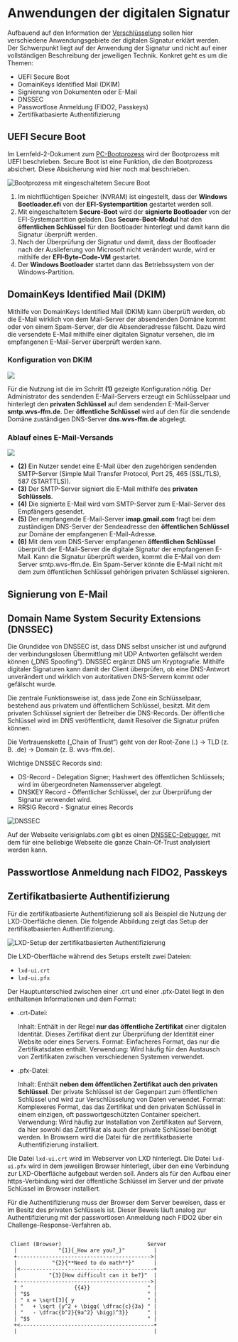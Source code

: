 <!--
author:   Günter Dannoritzer
email:    g.dannoritzer@wvs-ffm.de
version:  0.2.0
date:     03.09.2025
language: de
narrator: Deutsch Female

comment:  Anwendung der digitalen Signatur

icon:    https://raw.githubusercontent.com/dsp77/wvs-liascript/0938e2e0ce751e270e3e36b8ecfeb09044a41aa0/wvs-logo.png
logo:    02_img/logo-usage-digital-signature.jpg

tags:    LiaScript, Kryptographie, digitale Signatur

link:    https://cdn.jsdelivr.net/chartist.js/latest/chartist.min.css

script:  https://cdn.jsdelivr.net/chartist.js/latest/chartist.min.js

attribute: Lizenz: [CC BY-SA](https://creativecommons.org/licenses/by-sa/4.0/)

translation: English
-->
# Anwendungen der digitalen Signatur

Aufbauend auf den Information der [Verschlüsselung](https://liascript.github.io/course/?https://raw.githubusercontent.com/dsp77/wvs-liascript/main/LF04/verschluesselung.md) sollen hier verschiedene Anwendungsgebiete der digitalen Signatur erklärt werden. Der Schwerpunkt liegt auf der Anwendung der Signatur und nicht auf einer vollständigen Beschreibung der jeweiligen Technik. Konkret geht es um die Themen:

 * UEFI Secure Boot
 * DomainKeys Identified Mail (DKIM)
 * Signierung von Dokumenten oder E-Mail
 * DNSSEC
 * Passwortlose Anmeldung (FIDO2, Passkeys)
 * Zertifikatbasierte Authentifizierung

## UEFI Secure Boot

Im Lernfeld-2-Dokument zum [PC-Bootprozess](https://liascript.github.io/course/?https://raw.githubusercontent.com/dsp77/wvs-liascript/main/LF02/pc-bootprozess.md) wird der Bootprozess mit UEFI beschrieben. Secure Boot ist eine Funktion, die den Bootprozess absichert. Diese Absicherung wird hier noch mal beschrieben.

![Bootprozess mit eingeschaltetem Secure Boot](../LF02/02_img/lf02_bp_secure_boot.svg)

 1. Im nichtflüchtigen Speicher (NVRAM) ist eingestellt, dass der **Windows Bootloader.efi** von der **EFI-Systempartition** gestartet werden soll.
 2. Mit eingeschaltetem **Secure-Boot** wird der **signierte Bootloader** von der EFI-Systempartition geladen. Das **Secure-Boot-Modul** hat den **öffentlichen Schlüssel** für den Bootloader hinterlegt und damit kann die Signatur überprüft werden.
 3. Nach der Überprüfung der Signatur und damit, dass der Bootloader nach der Auslieferung von Microsoft nicht verändert wurde, wird er mithilfe der **EFI-Byte-Code-VM** gestartet.
 4. Der **Windows Bootloader** startet dann das Betriebssystem von der Windows-Partition.

## DomainKeys Identified Mail (DKIM)

Mithilfe von DomainKeys Identified Mail (DKIM) kann überprüft werden, ob die E-Mail wirklich von dem Mail-Server der absendenden Domäne kommt oder von einem Spam-Server, der die Absenderadresse fälscht. Dazu wird die versendete E-Mail mithilfe einer digitalen Signatur versehen, die im empfangenen E-Mail-Server überprüft werden kann.

### Konfiguration von DKIM

![](02_img/lf11-19-dkim.svg)

Für die Nutzung ist die im Schritt **(1)** gezeigte Konfiguration nötig. Der Administrator des sendenden E-Mail-Servers erzeugt ein Schlüsselpaar und hinterlegt den **privaten Schlüssel** auf dem sendenden E-Mail-Server **smtp.wvs-ffm.de**. Der **öffentliche Schlüssel** wird auf den für die sendende Domäne zuständigen DNS-Server **dns.wvs-ffm.de** abgelegt.

### Ablauf eines E-Mail-Versands

![](02_img/lf11-19-dkim.svg)

 * **(2)** Ein Nutzer sendet eine E-Mail über den zugehörigen sendenden SMTP-Server (Simple Mail Transfer Protocol, Port 25, 465 (SSL/TLS), 587 (STARTTLS)).
 * **(3)** Der SMTP-Server signiert die E-Mail mithilfe des **privaten Schlüssels**.
 * **(4)** Die signierte E-Mail wird vom SMTP-Server zum E-Mail-Server des Empfängers gesendet.
 * **(5)** Der empfangende E-Mail-Server **imap.gmail.com** fragt bei dem zuständigen DNS-Server der Sendeadresse den **öffentlichen Schlüssel** zur Domäne der empfangenen E-Mail-Adresse.
 * **(6)** Mit dem vom DNS-Server empfangenen **öffentlichen Schlüssel** überprüft der E-Mail-Server die digitale Signatur der empfangenen E-Mail. Kann die Signatur überprüft werden, kommt die E-Mail von dem Server smtp.wvs-ffm.de. Ein Spam-Server könnte die E-Mail nicht mit dem zum öffentlichen Schlüssel gehörigen privaten Schlüssel signieren.

## Signierung von E-Mail

## Domain Name System Security Extensions (DNSSEC)

Die Grundidee von DNSSEC ist, dass DNS selbst unsicher ist und aufgrund der verbindungslosen Übermittlung mit UDP Antworten gefälscht werden können („DNS Spoofing“). DNSSEC ergänzt DNS um Kryptografie. Mithilfe digitaler Signaturen kann damit der Client überprüfen, ob eine DNS-Antwort unverändert und wirklich von autoritativen DNS-Servern kommt oder gefälscht wurde.

Die zentrale Funktionsweise ist, dass jede Zone ein Schlüsselpaar, bestehend aus privatem und öffentlichem Schlüssel, besitzt. Mit dem privaten Schlüssel signiert der Betreiber die DNS-Records. Der öffentliche Schlüssel wird im DNS veröffentlicht, damit Resolver die Signatur prüfen können.

Die Vertrauenskette („Chain of Trust“) geht von der Root-Zone (.) → TLD (z. B. .de) → Domain (z. B. wvs-ffm.de).

Wichtige DNSSEC Records sind:

 * DS-Record - Delegation Signer; Hashwert des öffentlichen Schlüssels; wird im übergeordneten Namensserver abgelegt.
 * DNSKEY Record - Öffentlicher Schlüssel, der zur Überprüfung der Signatur verwendet wird.
 * RRSIG Record - Signatur eines Records

![DNSSEC](./02_img/lf11-19-dnssec.svg)

Auf der Webseite verisignlabs.com gibt es einen [DNSSEC-Debugger](https://dnssec-debugger.verisignlabs.com), mit dem für eine beliebige Webseite die ganze Chain-Of-Trust analyisiert werden kann.



## Passwortlose Anmeldung nach FIDO2, Passkeys

## Zertifikatbasierte Authentifizierung

Für die zertifikatbasierte Authentifizierung soll als Beispiel die Nutzung der LXD-Oberfläche dienen. Die folgende Abbildung zeigt das Setup der zertifikatbasierten Authentifizierung.

![LXD-Setup der zertifikatbasierten Authentifizierung](../LF10/02_img/lf10-20-ui_set_up_certificates.png)

 Die LXD-Oberfläche während des Setups erstellt zwei Dateien:

 * `lxd-ui.crt`
 * `lxd-ui.pfx`

 Der Hauptunterschied zwischen einer .crt und einer .pfx-Datei liegt in den enthaltenen Informationen und dem Format:

 * .crt-Datei:

    Inhalt: Enthält in der Regel **nur das öffentliche Zertifikat** einer digitalen Identität. Dieses Zertifikat dient zur Überprüfung der Identität einer Website oder eines Servers.
    Format: Einfacheres Format, das nur die Zertifikatsdaten enthält.
    Verwendung: Wird häufig für den Austausch von Zertifikaten zwischen verschiedenen Systemen verwendet.

 * .pfx-Datei:

    Inhalt: Enthält **neben dem öffentlichen Zertifikat auch den privaten Schlüssel**. Der private Schlüssel ist der Gegenpart zum öffentlichen Schlüssel und wird zur Verschlüsselung von Daten verwendet.
    Format: Komplexeres Format, das das Zertifikat und den privaten Schlüssel in einem einzigen, oft passwortgeschützten Container speichert.
    Verwendung: Wird häufig zur Installation von Zertifikaten auf Servern, da hier sowohl das Zertifikat als auch der private Schlüssel benötigt werden. In Browsern wird die Datei für die zertifikatbasierte Authentifizierung installiert.

Die Datei `lxd-ui.crt` wird im Webserver von LXD hinterlegt. Die Datei `lxd-ui.pfx` wird in dem jeweiligen Browser hinterlegt, über den eine Verbindung zur LXD-Oberfläche aufgebaut werden soll. Anders als für den Aufbau einer https-Verbindung wird der öffentliche Schlüssel im Server und der private Schlüssel im Browser installiert.

Für die Authentifizierung muss der Browser dem Server beweisen, dass er im Besitz des privaten Schlüssels ist. Dieser Beweis läuft analog zur Authentifizierung mit der passwortlosen Anmeldung nach FIDO2 über ein Challenge-Response-Verfahren ab.

``` ascii

 Client (Browser)                           Server
  |             "{1}{_How are you?_}"         |
  +------------------------------------------>|
  |           "{2}{**Need to do math**}"      |
  |<------------------------------------------+
  |          "{3}{How difficult can it be?}"  |
  +------------------------------------------>|
  | "                {{4}}                  " |
  | "$$                                     " |
  | " x = \sqrt[3]{ y                       " |
  | "   + \sqrt {y^2 + \bigg( \dfrac{c}{3a} " |
  | "   - \dfrac{b^2}{9a^2} \bigg)^3}}      " |
  | "$$                                     " |
  +<------------------------------------------+
  |                                           |
```